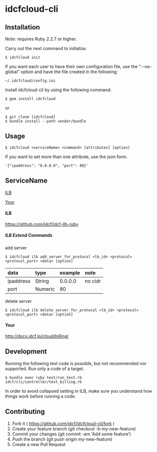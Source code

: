 # idcfcloud-cli

## Installation

Note: requires Ruby 2.2.7 or higher.

Carry out the next command to initialize.

```
$ idcfcloud init
```

If you want each user to have their own configuration file, use the "--no-global" option and have the file created in the following:

```
~/.idcfcloud/config.ini
```

Install idcfcloud-cli by using the following command:

```
$ gem install idcfcloud
```
or
```
$ git clone [idcfcloud]
$ bundle install --path vendor/bundle
```

## Usage

```
$ idcfcloud <serviceName> <command> [attributes] [option]
```

If you want to set more than one attribute, use the json form.

```ex)
'{"ipaddress": "0.0.0.0", "port": 80}'
```

## ServiceName
[ILB](#ilb)

[Your](#your)

#### <a name="ilb"></a>ILB

https://github.com/idcf/idcf-ilb-ruby

##### ILB Extend Commands

add server

``` code
$ idcfcloud ilb add_server_for_protocol <lb_id> <protocol> <protocol_port> <data> [option]
```

| data | type | example | note |
|:---|:---|:---|:---|
| ipaddress | String | 0.0.0.0 | no cidr |
| port | Numeric | 80 |  |

delete server

``` code
$ idcfcloud ilb delete_server_for_protocol <lb_id> <protocol> <protocol_port> <data> [option]
```

#### <a name="your"></a>Your

http://docs.idcf.jp/cloud/billing/


## Development

Running the following test code is possible, but not recommended nor supported.  Run only a code of a target.

```code
$ bundle exec ruby test/run_test.rb idcf/cli/controller/test_billing.rb
```

In order to avoid collapsed setting in ILB, make sure you understand how things work before running a code.

## Contributing

1. Fork it ( https://github.com/idcf/idcfcloud-cli/fork )
2. Create your feature branch (git checkout -b my-new-feature)
3. Commit your changes (git commit -am 'Add some feature')
4. Push the branch (git push origin my-new-feature)
5. Create a new Pull Request
